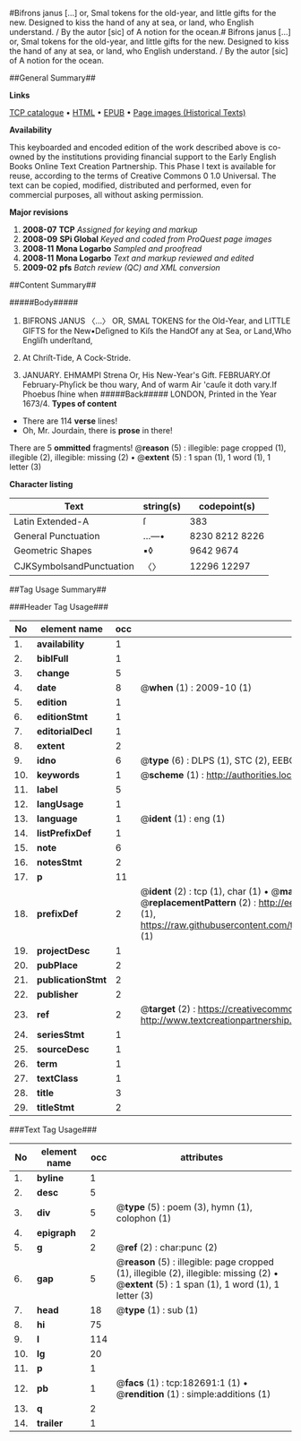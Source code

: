 #Bifrons janus [...] or, Smal tokens for the old-year, and little gifts for the new. Designed to kiss the hand of any at sea, or land, who English understand. / By the autor [sic] of A notion for the ocean.#
Bifrons janus [...] or, Smal tokens for the old-year, and little gifts for the new. Designed to kiss the hand of any at sea, or land, who English understand. / By the autor [sic] of A notion for the ocean.

##General Summary##

**Links**

[TCP catalogue](http://www.ota.ox.ac.uk/tcp/)  • 
[HTML](http://tei.it.ox.ac.uk/tcp/Texts-HTML/free/B01/B01654.html)  • 
[EPUB](http://tei.it.ox.ac.uk/tcp/Texts-EPUB/free/B01/B01654.epub) • 
[Page images (Historical Texts)](https://data.historicaltexts.jisc.ac.uk/view?pubId=eebo-99884926e&pageId=eebo-99884926e-182691-1)

**Availability**

This keyboarded and encoded edition of the
	       work described above is co-owned by the institutions
	       providing financial support to the Early English Books
	       Online Text Creation Partnership. This Phase I text is
	       available for reuse, according to the terms of Creative
	       Commons 0 1.0 Universal. The text can be copied,
	       modified, distributed and performed, even for
	       commercial purposes, all without asking permission.

**Major revisions**

1. __2008-07__ __TCP__ *Assigned for keying and markup*
1. __2008-09__ __SPi Global__ *Keyed and coded from ProQuest page images*
1. __2008-11__ __Mona Logarbo__ *Sampled and proofread*
1. __2008-11__ __Mona Logarbo__ *Text and markup reviewed and edited*
1. __2009-02__ __pfs__ *Batch review (QC) and XML conversion*

##Content Summary##

#####Body#####

1. BIFRONS JANUS 〈…〉 OR, SMAL TOKENS for the Old-Year, and LITTLE GIFTS for the New▪Deſigned to Kiſs the HandOf any at Sea, or Land,Who Engliſh underſtand,

1. At Chriſt-Tide, A Cock-Stride.

1. JANUARY. EHMAMPI Strena Or, His New-Year's Gift.
FEBRUARY.Of February-Phyſick be thou wary, And of warm Air 'cauſe it doth vary.If Phoebus ſhine when
#####Back#####
LONDON, Printed in the Year 1673/4.
**Types of content**

  * There are 114 **verse** lines!
  * Oh, Mr. Jourdain, there is **prose** in there!

There are 5 **ommitted** fragments! 
 @__reason__ (5) : illegible: page cropped (1), illegible (2), illegible: missing (2)  •  @__extent__ (5) : 1 span (1), 1 word (1), 1 letter (3)

**Character listing**


|Text|string(s)|codepoint(s)|
|---|---|---|
|Latin Extended-A|ſ|383|
|General Punctuation|…—•|8230 8212 8226|
|Geometric Shapes|▪◊|9642 9674|
|CJKSymbolsandPunctuation|〈〉|12296 12297|

##Tag Usage Summary##

###Header Tag Usage###

|No|element name|occ|attributes|
|---|---|---|---|
|1.|__availability__|1||
|2.|__biblFull__|1||
|3.|__change__|5||
|4.|__date__|8| @__when__ (1) : 2009-10 (1)|
|5.|__edition__|1||
|6.|__editionStmt__|1||
|7.|__editorialDecl__|1||
|8.|__extent__|2||
|9.|__idno__|6| @__type__ (6) : DLPS (1), STC (2), EEBO-CITATION (1), PROQUEST (1), VID (1)|
|10.|__keywords__|1| @__scheme__ (1) : http://authorities.loc.gov/ (1)|
|11.|__label__|5||
|12.|__langUsage__|1||
|13.|__language__|1| @__ident__ (1) : eng (1)|
|14.|__listPrefixDef__|1||
|15.|__note__|6||
|16.|__notesStmt__|2||
|17.|__p__|11||
|18.|__prefixDef__|2| @__ident__ (2) : tcp (1), char (1)  •  @__matchPattern__ (2) : ([0-9\-]+):([0-9IVX]+) (1), (.+) (1)  •  @__replacementPattern__ (2) : http://eebo.chadwyck.com/downloadtiff?vid=$1&page=$2 (1), https://raw.githubusercontent.com/textcreationpartnership/Texts/master/tcpchars.xml#$1 (1)|
|19.|__projectDesc__|1||
|20.|__pubPlace__|2||
|21.|__publicationStmt__|2||
|22.|__publisher__|2||
|23.|__ref__|2| @__target__ (2) : https://creativecommons.org/publicdomain/zero/1.0/ (1), http://www.textcreationpartnership.org/docs/. (1)|
|24.|__seriesStmt__|1||
|25.|__sourceDesc__|1||
|26.|__term__|1||
|27.|__textClass__|1||
|28.|__title__|3||
|29.|__titleStmt__|2||


###Text Tag Usage###

|No|element name|occ|attributes|
|---|---|---|---|
|1.|__byline__|1||
|2.|__desc__|5||
|3.|__div__|5| @__type__ (5) : poem (3), hymn (1), colophon (1)|
|4.|__epigraph__|2||
|5.|__g__|2| @__ref__ (2) : char:punc (2)|
|6.|__gap__|5| @__reason__ (5) : illegible: page cropped (1), illegible (2), illegible: missing (2)  •  @__extent__ (5) : 1 span (1), 1 word (1), 1 letter (3)|
|7.|__head__|18| @__type__ (1) : sub (1)|
|8.|__hi__|75||
|9.|__l__|114||
|10.|__lg__|20||
|11.|__p__|1||
|12.|__pb__|1| @__facs__ (1) : tcp:182691:1 (1)  •  @__rendition__ (1) : simple:additions (1)|
|13.|__q__|2||
|14.|__trailer__|1||
